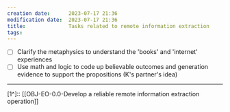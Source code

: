 ```yaml
---
creation date:		2023-07-17 21:36
modification date:	2023-07-17 21:36
title: 				Tasks related to remote information extraction
tags:
---
```

- [ ] Clarify the metaphysics to understand the 'books' and 'internet' experiences
- [ ] Use math and logic to code up believable outcomes and generation evidence to support the propositions (K's partner's idea)
---
[1^]:: [[OBJ-EO-0.0-Develop a reliable remote information extraction operation]]